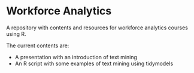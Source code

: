 # Workforce Analytics
 
A repository with contents and resources for workforce analytics courses using R.

The current contents are:

* A presentation with an introduction of text mining  
* An R script with some examples of text mining using tidymodels
